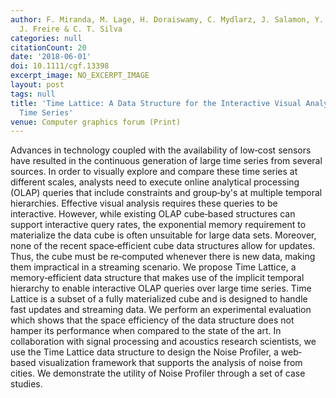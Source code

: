 ```yaml
---
author: F. Miranda, M. Lage, H. Doraiswamy, C. Mydlarz, J. Salamon, Y. Lockerman,
  J. Freire & C. T. Silva
categories: null
citationCount: 20
date: '2018-06-01'
doi: 10.1111/cgf.13398
excerpt_image: NO_EXCERPT_IMAGE
layout: post
tags: null
title: 'Time Lattice: A Data Structure for the Interactive Visual Analysis of Large
  Time Series'
venue: Computer graphics forum (Print)
---
```

Advances in technology coupled with the availability of low‐cost sensors have resulted in the continuous generation of large time series from several sources. In order to visually explore and compare these time series at different scales, analysts need to execute online analytical processing (OLAP) queries that include constraints and group‐by's at multiple temporal hierarchies. Effective visual analysis requires these queries to be interactive. However, while existing OLAP cube‐based structures can support interactive query rates, the exponential memory requirement to materialize the data cube is often unsuitable for large data sets. Moreover, none of the recent space‐efficient cube data structures allow for updates. Thus, the cube must be re‐computed whenever there is new data, making them impractical in a streaming scenario. We propose Time Lattice, a memory‐efficient data structure that makes use of the implicit temporal hierarchy to enable interactive OLAP queries over large time series. Time Lattice is a subset of a fully materialized cube and is designed to handle fast updates and streaming data. We perform an experimental evaluation which shows that the space efficiency of the data structure does not hamper its performance when compared to the state of the art. In collaboration with signal processing and acoustics research scientists, we use the Time Lattice data structure to design the Noise Profiler, a web‐based visualization framework that supports the analysis of noise from cities. We demonstrate the utility of Noise Profiler through a set of case studies.
